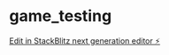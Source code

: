# game_testing

[Edit in StackBlitz next generation editor ⚡️](https://stackblitz.com/~/github.com/aloycwl/game_testing)
